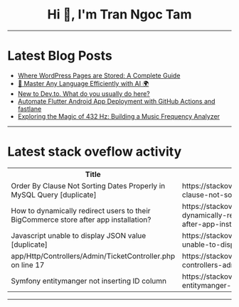<h1 align="center">Hi 👋, I'm Tran Ngoc Tam</h1>

---

# Latest Blog Posts 
<!-- BLOG-POST-LIST:START -->
- [Where WordPress Pages are Stored: A Complete Guide](https://dev.to/cozy_wordpress/where-wordpress-pages-are-stored-a-complete-guide-3o92)
- [🚀 Master Any Language Efficiently with AI 🌍](https://dev.to/asimachowdhury/master-any-language-efficiently-with-ai-559d)
- [New to Dev.to. What do you usually do here?](https://dev.to/shanewen/new-to-devto-what-do-you-usually-do-here-21g9)
- [Automate Flutter Android App Deployment with GitHub Actions and fastlane](https://dev.to/canopassoftware/automate-flutter-android-app-deployment-with-github-actions-and-fastlane-1gei)
- [Exploring the Magic of 432 Hz: Building a Music Frequency Analyzer](https://dev.to/highcenburg/exploring-the-magic-of-432-hz-building-a-music-frequency-analyzer-39li)
<!-- BLOG-POST-LIST:END -->

---

# Latest stack oveflow activity
<table>
  <tr><th>Title</th><th>Link</th></tr>
  <!-- STACKOVERFLOW:START --><tr><td>Order By Clause Not Sorting Dates Properly in MySQL Query [duplicate]</td><td>https://stackoverflow.com/questions/79225458/order-by-clause-not-sorting-dates-properly-in-mysql-query</td></tr><tr><td>How to dynamically redirect users to their BigCommerce store after app installation?</td><td>https://stackoverflow.com/questions/79225374/how-to-dynamically-redirect-users-to-their-bigcommerce-store-after-app-installat</td></tr><tr><td>Javascript unable to display JSON value [duplicate]</td><td>https://stackoverflow.com/questions/79225301/javascript-unable-to-display-json-value</td></tr><tr><td>app/Http/Controllers/Admin/TicketController.php on line 17</td><td>https://stackoverflow.com/questions/79225249/app-http-controllers-admin-ticketcontroller-php-on-line-17</td></tr><tr><td>Symfony entitymanger not inserting ID column</td><td>https://stackoverflow.com/questions/79225204/symfony-entitymanger-not-inserting-id-column</td></tr><!-- STACKOVERFLOW:END -->
</table>

---


